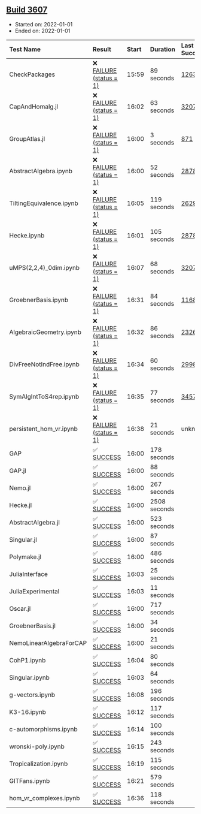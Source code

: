 ## [Build 3607](https://oscarci.mathematik.uni-kl.de/job/oscar-stable/3607/)

* Started on: 2022-01-01
* Ended on: 2022-01-01

| Test Name    | Result | Start | Duration | Last Success | First Failure |
|:-------------|:-------|:------|:---------|:-------------|:--------------|
| CheckPackages | ❌ [FAILURE (status = 1)](https://oscarci.mathematik.uni-kl.de/job/oscar-stable/3607/artifact/logs/build-3607/CheckPackages.log) | 15:59 | 89 seconds | [1263](https://oscarci.mathematik.uni-kl.de/job/oscar-stable/1263/) | [1264](https://oscarci.mathematik.uni-kl.de/job/oscar-stable/1264/) |
| CapAndHomalg.jl | ❌ [FAILURE (status = 1)](https://oscarci.mathematik.uni-kl.de/job/oscar-stable/3607/artifact/logs/build-3607/CapAndHomalg.jl.log) | 16:02 | 63 seconds | [3207](https://oscarci.mathematik.uni-kl.de/job/oscar-stable/3207/) | [3208](https://oscarci.mathematik.uni-kl.de/job/oscar-stable/3208/) |
| GroupAtlas.jl | ❌ [FAILURE (status = 1)](https://oscarci.mathematik.uni-kl.de/job/oscar-stable/3607/artifact/logs/build-3607/GroupAtlas.jl.log) | 16:00 | 3 seconds | [871](https://oscarci.mathematik.uni-kl.de/job/oscar-stable/871/) | [872](https://oscarci.mathematik.uni-kl.de/job/oscar-stable/872/) |
| AbstractAlgebra.ipynb | ❌ [FAILURE (status = 1)](https://oscarci.mathematik.uni-kl.de/job/oscar-stable/3607/artifact/logs/build-3607/AbstractAlgebra.ipynb.log) | 16:00 | 52 seconds | [2878](https://oscarci.mathematik.uni-kl.de/job/oscar-stable/2878/) | [2879](https://oscarci.mathematik.uni-kl.de/job/oscar-stable/2879/) |
| TiltingEquivalence.ipynb | ❌ [FAILURE (status = 1)](https://oscarci.mathematik.uni-kl.de/job/oscar-stable/3607/artifact/logs/build-3607/TiltingEquivalence.ipynb.log) | 16:05 | 119 seconds | [2629](https://oscarci.mathematik.uni-kl.de/job/oscar-stable/2629/) | [2630](https://oscarci.mathematik.uni-kl.de/job/oscar-stable/2630/) |
| Hecke.ipynb | ❌ [FAILURE (status = 1)](https://oscarci.mathematik.uni-kl.de/job/oscar-stable/3607/artifact/logs/build-3607/Hecke.ipynb.log) | 16:01 | 105 seconds | [2878](https://oscarci.mathematik.uni-kl.de/job/oscar-stable/2878/) | [2879](https://oscarci.mathematik.uni-kl.de/job/oscar-stable/2879/) |
| uMPS(2,2,4)_0dim.ipynb | ❌ [FAILURE (status = 1)](https://oscarci.mathematik.uni-kl.de/job/oscar-stable/3607/artifact/logs/build-3607/uMPS-2-2-4-_0dim.ipynb.log) | 16:07 | 68 seconds | [3207](https://oscarci.mathematik.uni-kl.de/job/oscar-stable/3207/) | [3208](https://oscarci.mathematik.uni-kl.de/job/oscar-stable/3208/) |
| GroebnerBasis.ipynb | ❌ [FAILURE (status = 1)](https://oscarci.mathematik.uni-kl.de/job/oscar-stable/3607/artifact/logs/build-3607/GroebnerBasis.ipynb.log) | 16:31 | 84 seconds | [1168](https://oscarci.mathematik.uni-kl.de/job/oscar-stable/1168/) | [1169](https://oscarci.mathematik.uni-kl.de/job/oscar-stable/1169/) |
| AlgebraicGeometry.ipynb | ❌ [FAILURE (status = 1)](https://oscarci.mathematik.uni-kl.de/job/oscar-stable/3607/artifact/logs/build-3607/AlgebraicGeometry.ipynb.log) | 16:32 | 86 seconds | [2326](https://oscarci.mathematik.uni-kl.de/job/oscar-stable/2326/) | [2327](https://oscarci.mathematik.uni-kl.de/job/oscar-stable/2327/) |
| DivFreeNotIndFree.ipynb | ❌ [FAILURE (status = 1)](https://oscarci.mathematik.uni-kl.de/job/oscar-stable/3607/artifact/logs/build-3607/DivFreeNotIndFree.ipynb.log) | 16:34 | 60 seconds | [2998](https://oscarci.mathematik.uni-kl.de/job/oscar-stable/2998/) | [2999](https://oscarci.mathematik.uni-kl.de/job/oscar-stable/2999/) |
| SymAlgIntToS4rep.ipynb | ❌ [FAILURE (status = 1)](https://oscarci.mathematik.uni-kl.de/job/oscar-stable/3607/artifact/logs/build-3607/SymAlgIntToS4rep.ipynb.log) | 16:35 | 77 seconds | [3457](https://oscarci.mathematik.uni-kl.de/job/oscar-stable/3457/) | [3458](https://oscarci.mathematik.uni-kl.de/job/oscar-stable/3458/) |
| persistent_hom_vr.ipynb | ❌ [FAILURE (status = 1)](https://oscarci.mathematik.uni-kl.de/job/oscar-stable/3607/artifact/logs/build-3607/persistent_hom_vr.ipynb.log) | 16:38 | 21 seconds | unknown | unknown |
| GAP | ✅ [SUCCESS](https://oscarci.mathematik.uni-kl.de/job/oscar-stable/3607/artifact/logs/build-3607/GAP.log) | 16:00 | 178 seconds |  |  |
| GAP.jl | ✅ [SUCCESS](https://oscarci.mathematik.uni-kl.de/job/oscar-stable/3607/artifact/logs/build-3607/GAP.jl.log) | 16:00 | 88 seconds |  |  |
| Nemo.jl | ✅ [SUCCESS](https://oscarci.mathematik.uni-kl.de/job/oscar-stable/3607/artifact/logs/build-3607/Nemo.jl.log) | 16:00 | 267 seconds |  |  |
| Hecke.jl | ✅ [SUCCESS](https://oscarci.mathematik.uni-kl.de/job/oscar-stable/3607/artifact/logs/build-3607/Hecke.jl.log) | 16:00 | 2508 seconds |  |  |
| AbstractAlgebra.jl | ✅ [SUCCESS](https://oscarci.mathematik.uni-kl.de/job/oscar-stable/3607/artifact/logs/build-3607/AbstractAlgebra.jl.log) | 16:00 | 523 seconds |  |  |
| Singular.jl | ✅ [SUCCESS](https://oscarci.mathematik.uni-kl.de/job/oscar-stable/3607/artifact/logs/build-3607/Singular.jl.log) | 16:00 | 87 seconds |  |  |
| Polymake.jl | ✅ [SUCCESS](https://oscarci.mathematik.uni-kl.de/job/oscar-stable/3607/artifact/logs/build-3607/Polymake.jl.log) | 16:00 | 486 seconds |  |  |
| JuliaInterface | ✅ [SUCCESS](https://oscarci.mathematik.uni-kl.de/job/oscar-stable/3607/artifact/logs/build-3607/JuliaInterface.log) | 16:03 | 25 seconds |  |  |
| JuliaExperimental | ✅ [SUCCESS](https://oscarci.mathematik.uni-kl.de/job/oscar-stable/3607/artifact/logs/build-3607/JuliaExperimental.log) | 16:03 | 11 seconds |  |  |
| Oscar.jl | ✅ [SUCCESS](https://oscarci.mathematik.uni-kl.de/job/oscar-stable/3607/artifact/logs/build-3607/Oscar.jl.log) | 16:00 | 717 seconds |  |  |
| GroebnerBasis.jl | ✅ [SUCCESS](https://oscarci.mathematik.uni-kl.de/job/oscar-stable/3607/artifact/logs/build-3607/GroebnerBasis.jl.log) | 16:00 | 34 seconds |  |  |
| NemoLinearAlgebraForCAP | ✅ [SUCCESS](https://oscarci.mathematik.uni-kl.de/job/oscar-stable/3607/artifact/logs/build-3607/NemoLinearAlgebraForCAP.log) | 16:00 | 21 seconds |  |  |
| CohP1.ipynb | ✅ [SUCCESS](https://oscarci.mathematik.uni-kl.de/job/oscar-stable/3607/artifact/logs/build-3607/CohP1.ipynb.log) | 16:04 | 80 seconds |  |  |
| Singular.ipynb | ✅ [SUCCESS](https://oscarci.mathematik.uni-kl.de/job/oscar-stable/3607/artifact/logs/build-3607/Singular.ipynb.log) | 16:03 | 64 seconds |  |  |
| g-vectors.ipynb | ✅ [SUCCESS](https://oscarci.mathematik.uni-kl.de/job/oscar-stable/3607/artifact/logs/build-3607/g-vectors.ipynb.log) | 16:08 | 196 seconds |  |  |
| K3-16.ipynb | ✅ [SUCCESS](https://oscarci.mathematik.uni-kl.de/job/oscar-stable/3607/artifact/logs/build-3607/K3-16.ipynb.log) | 16:12 | 117 seconds |  |  |
| c-automorphisms.ipynb | ✅ [SUCCESS](https://oscarci.mathematik.uni-kl.de/job/oscar-stable/3607/artifact/logs/build-3607/c-automorphisms.ipynb.log) | 16:14 | 100 seconds |  |  |
| wronski-poly.ipynb | ✅ [SUCCESS](https://oscarci.mathematik.uni-kl.de/job/oscar-stable/3607/artifact/logs/build-3607/wronski-poly.ipynb.log) | 16:15 | 243 seconds |  |  |
| Tropicalization.ipynb | ✅ [SUCCESS](https://oscarci.mathematik.uni-kl.de/job/oscar-stable/3607/artifact/logs/build-3607/Tropicalization.ipynb.log) | 16:19 | 115 seconds |  |  |
| GITFans.ipynb | ✅ [SUCCESS](https://oscarci.mathematik.uni-kl.de/job/oscar-stable/3607/artifact/logs/build-3607/GITFans.ipynb.log) | 16:21 | 579 seconds |  |  |
| hom_vr_complexes.ipynb | ✅ [SUCCESS](https://oscarci.mathematik.uni-kl.de/job/oscar-stable/3607/artifact/logs/build-3607/hom_vr_complexes.ipynb.log) | 16:36 | 118 seconds |  |  |
